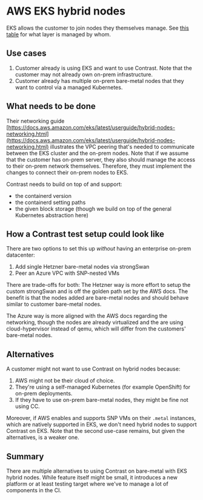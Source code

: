 # AWS EKS hybrid nodes

EKS allows the customer to join nodes they themselves manage. See [this table](https://aws.amazon.com/blogs/aws/use-your-on-premises-infrastructure-in-amazon-eks-clusters-with-amazon-eks-hybrid-nodes/)
for what layer is managed by whom.

## Use cases
1. Customer already is using EKS and want to use Contrast. Note that the customer may not already own on-prem infrastructure.
1. Customer already has multiple on-prem bare-metal nodes that they want to control via a managed Kubernetes.

## What needs to be done

Their networking guide [https://docs.aws.amazon.com/eks/latest/userguide/hybrid-nodes-networking.html](https://docs.aws.amazon.com/eks/latest/userguide/hybrid-nodes-networking.html)
illustrates the VPC peering that's needed to communicate between the EKS cluster and the on-prem nodes.
Note that if we assume that the customer has on-prem server, they also should manage the access to their
on-prem network themselves. Therefore, they must implement the changes to connect their on-prem nodes to EKS.

Contrast needs to build on top of and support:
* the containerd version
* the containerd setting paths
* the given block storage (though we build on top of the general Kubernetes abstraction here)

## How a Contrast test setup could look like

There are two options to set this up _without_ having an enterprise on-prem datacenter:
1. Add single Hetzner bare-metal nodes via strongSwan
1. Peer an Azure VPC with SNP-nested VMs

There are trade-offs for both:
The Hetzner way is more effort to setup the custom strongSwan and is off the golden path set
by the AWS docs. The benefit is that the nodes added are bare-metal nodes and should behave
similar to customer bare-metal nodes.

The Azure way is more aligned with the AWS docs regarding the networking, though
the nodes are already virtualized and the are using cloud-hypervisor instead of
qemu, which will differ from the customers' bare-metal nodes.

## Alternatives

A customer might not want to use Contrast on hybrid nodes because:
1. AWS might not be their cloud of choice.
1. They're using a self-managed Kubernetes (for example OpenShift) for on-prem deployments.
1. If they have to use on-prem bare-metal nodes, they might be fine not using CC.

Moreover, if AWS enables and supports SNP VMs on their `.metal` instances, which
are natively supported in EKS, we don't need hybrid nodes to support Contrast on
EKS. Note that the second use-case remains, but given the alternatives, is a weaker one.

## Summary

There are multiple alternatives to using Contrast on bare-metal with EKS hybrid nodes.
While feature itself might be small, it introduces a new platform or at least testing target
where we've to manage a lot of components in the CI.
